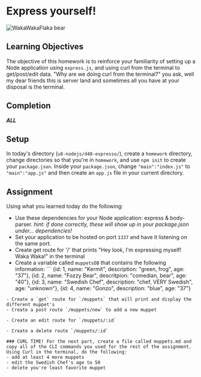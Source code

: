 # Express yourself!
![WakaWakaFlaka bear](http://31.media.tumblr.com/e25f6d59a88d559a5fdfe169fec9f74b/tumblr_ntc7mgWwvK1r83d7lo2_540.gif)

## Learning Objectives
The objective of this homework is to reinforce your familiarity of setting up a Node application using `express.js`, and using curl from the terminal to get/post/edit data. "Why are we doing curl from the terminal?" you ask, well my dear friends this is server land and sometimes all you have at your disposal is the terminal.

## Completion
_**ALL**_

## Setup
In today's directory (`u8-nodejs/d48-expresso/`), create a `homework` directory, change directories so that you're in `homework`, and use `npm init` to create your `package.json`. Inside your `package.json`, change `"main":"index.js"` to `"main":"app.js"` and then create an `app.js` file in your current directory.

## Assignment
Using what you learned today do the following:
- Use these dependencies for your Node application: express & body-parser. _hint: if done correctly, these will show up in your package.json under... dependencies!_
- Set your application to be hosted on port `1337` and have it listening on the same port.
- Create get route for '/' that prints "Hey look, I'm expressing myself! Waka Waka!" in the terminal
- Create a variable called `muppetsDB` that contains the following information: ```
{id: 1, name: "Kermit",
 description: "green, frog",
 age: "37"},
{id: 2, name: "Fozzy Bear", descritpion: "comedian, bear", age: "40"},
{id: 3, name: "Swedish Chef", description: "chef, VERY Swedish", age: "unknown"},
{id: 4, name: "Gonzo", description: "blue", age: "37"}
```
- Create a `get` route for `/muppets` that will print and display the different muppet's
- Create a post route `/muppets/new` to add a new muppet

- Create an edit route for `/muppets/:id`

- Create a delete route `/muppets/:id`

### CURL TIME! For the next part, create a file called muppets.md and copy all of the CLI commands you used for the rest of the assignment. Using Curl in the terminal, do the following:
- add at least 4 more muppets
- edit the Swedish Chef's age to 50
- delete you're least favorite muppet
